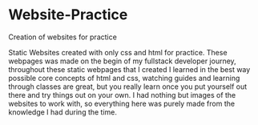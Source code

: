 # Website-Practice
Creation of websites for practice

Static Websites created with only css and html for practice. These webpages was made on the begin of my fullstack developer journey, throughout these static webpages that I created I learned in the best way possible core concepts of html and css, watching guides and learning through classes are great, but you really learn once you put yourself out there and try things out on your own. I had nothing but images of the websites to work with, so everything here was purely made from the knowledge I had during the time.
